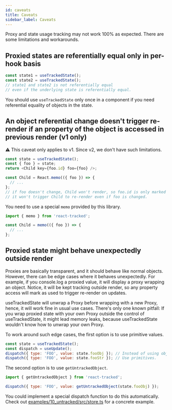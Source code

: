 ```yaml
---
id: caveats
title: Caveats
sidebar_label: Caveats
---
```


Proxy and state usage tracking may not work 100% as expected.
There are some limitations and workarounds.

## Proxied states are referentially equal only in per-hook basis

```javascript
const state1 = useTrackedState();
const state2 = useTrackedState();
// state1 and state2 is not referentially equal
// even if the underlying state is referentially equal.
```

You should use `useTrackedState` only once in a component
if you need referential equality of objects in the state.

## An object referential change doesn't trigger re-render if an property of the object is accessed in previous render (v1 only)

:warning: This caveat only applies to v1. Since v2, we don't have such limitations.

```javascript
const state = useTrackedState();
const { foo } = state;
return <Child key={foo.id} foo={foo} />;

const Child = React.memo(({ foo }) => {
  // ...
};
// if foo doesn't change, Child won't render, so foo.id is only marked as used.
// it won't trigger Child to re-render even if foo is changed.
```

You need to use a special `memo` provided by this library.

```javascript
import { memo } from 'react-tracked';

const Child = memo(({ foo }) => {
  // ...
};
```

## Proxied state might behave unexpectedly outside render

Proxies are basically transparent, and it should behave like normal objects.
However, there can be edge cases where it behaves unexpectedly.
For example, if you console.log a proxied value,
it will display a proxy wrapping an object.
Notice, it will be kept tracking outside render,
so any property access will mark as used to trigger re-render on updates.

useTrackedState will unwrap a Proxy before wrapping with a new Proxy,
hence, it will work fine in usual use cases.
There's only one known pitfall: If you wrap proxied state with your own Proxy
outside the control of useTrackedState,
it might lead memory leaks, because useTrackedState
wouldn't know how to unwrap your own Proxy.

To work around such edge cases, the first option is to use primitive values.

```javascript
const state = useTrackedState();
const dispatch = useUpdate();
dispatch({ type: 'FOO', value: state.fooObj }); // Instead of using objects,
dispatch({ type: 'FOO', value: state.fooStr }); // Use primitives.
```

The second option is to use `getUntrackedObject`.

```javascript
import { getUntrackedObject } from 'react-tracked';

dispatch({ type: 'FOO', value: getUntrackedObject(state.fooObj) });
```

You could implement a special dispatch function to do this automatically.
Check out [examples/10_untracked/src/store.ts](https://github.com/dai-shi/react-tracked/blob/main/examples/10_untracked/src/store.ts) for a concrete example.
